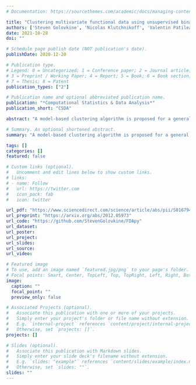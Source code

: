 ```yaml
---
# Documentation: https://sourcethemes.com/academic/docs/managing-content/

title: "Clustering multivariate functional data using unsupervised binary trees"
authors: ['Steven Golovkine', 'Nicolas Klutchnikoff', 'Valentin Patilea']
date: 2021-10-28
doi: ""

# Schedule page publish date (NOT publication's date).
publishDate: 2020-12-20

# Publication type.
# Legend: 0 = Uncategorized; 1 = Conference paper; 2 = Journal article;
# 3 = Preprint / Working Paper; 4 = Report; 5 = Book; 6 = Book section;
# 7 = Thesis; 8 = Patent
publication_types: ["2"]

# Publication name and optional abbreviated publication name.
publication: "*Computational Statistics & Data Analysis*"
publication_short: "CSDA"

abstract: "A model-based clustering algorithm is proposed for a general class of functional data for which the components could be curves or images. The random functional data realizations could be measured with errors at discrete, and possibly random, points in the definition domain. The idea is to build a set of binary trees by recursive splitting of the observations. The number of groups are determined in a data-driven way. The new algorithm provides easily interpretable results and fast predictions for online data sets. Results on simulated datasets reveal good performance in various complex settings. The methodology is applied to the analysis of vehicle trajectories on a German roundabout."

# Summary. An optional shortened abstract.
summary: "A model-based clustering algorithm is proposed for a general class of functional data for which the components could be curves or images. The random functional data realizations could be measured with errors at discrete, and possibly random, points in the definition domain. The idea is to build a set of binary trees by recursive splitting of the observations. The number of groups are determined in a data-driven way. The new algorithm provides easily interpretable results and fast predictions for online data sets. Results on simulated datasets reveal good performance in various complex settings. The methodology is applied to the analysis of vehicle trajectories on a German roundabout."

tags: []
categories: []
featured: false

# Custom links (optional).
#   Uncomment and edit lines below to show custom links.
# links:
# - name: Follow
#   url: https://twitter.com
#   icon_pack: fab
#   icon: twitter

url_pdf: "https://www.sciencedirect.com/science/article/abs/pii/S0167947321002103"
url_preprint: "https://arxiv.org/abs/2012.05973"
url_code: "https://github.com/StevenGolovkine/FDApy"
url_dataset:
url_poster:
url_project:
url_slides:
url_source:
url_video:

# Featured image
# To use, add an image named `featured.jpg/png` to your page's folder. 
# Focal points: Smart, Center, TopLeft, Top, TopRight, Left, Right, BottomLeft, Bottom, BottomRight.
image:
  caption: ""
  focal_point: ""
  preview_only: false

# Associated Projects (optional).
#   Associate this publication with one or more of your projects.
#   Simply enter your project's folder or file name without extension.
#   E.g. `internal-project` references `content/project/internal-project/index.md`.
#   Otherwise, set `projects: []`.
projects: []

# Slides (optional).
#   Associate this publication with Markdown slides.
#   Simply enter your slide deck's filename without extension.
#   E.g. `slides: "example"` references `content/slides/example/index.md`.
#   Otherwise, set `slides: ""`.
slides: ""
---
```


